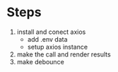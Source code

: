 # Steps

1. install and conect axios
    - add .env data
    - setup axios instance
2. make the call and render results
3. make debounce